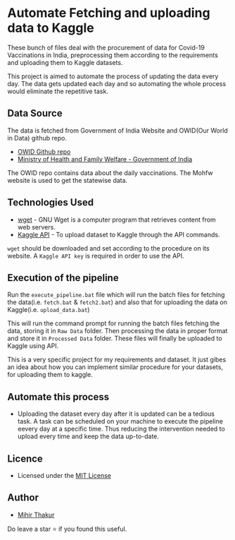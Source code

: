 # Automate Fetching and uploading data to Kaggle

These bunch of files deal with the procurement of data for Covid-19 Vaccinations in India, preprocessing them according to the requirements and uploading them to Kaggle datasets.

This project is aimed to automate the process of updating the data every day. The data gets updated each day and so automating the whole process would eliminate the repetitive task.

## Data Source

The data is fetched from Government of India Website and OWID(Our World in Data) github repo.
- [OWID Github repo](https://github.com/owid/covid-19-data)
- [Ministry of Health and Family Welfare - Government of India](https://www.mohfw.gov.in/)

The OWID repo contains data about the daily vaccinations. The Mohfw website is used to get the statewise data.

## Technologies Used

- [wget](https://www.gnu.org/software/wget/) - GNU Wget is a computer program that retrieves content from web servers.
- [Kaggle API](https://www.kaggle.com/docs/api#interacting-with-datasets) - To upload dataset to Kaggle through the API commands.

```wget``` should be downloaded and set according to the procedure on its website. A ```Kaggle API key``` is required in order to use the API.

<!-- ## Setting Virtual Env for Data Processing Files -->
<!-- 
Install virtual environment package:

```pip install virtualenv```

Setting a virtual environment:
- Inside the ML_Pipeline folder

```python3 -m venv env-name```

Activating env:

```env-name\Scripts\activate.bat```

Install the required packages:

```pip install -r requirements.txt``` -->

## Execution of the pipeline

Run the ```execute_pipeline.bat``` file which will run the batch files for fetching the data(i.e. ```fetch.bat``` & ```fetch2.bat```) and also that for uploading the data on Kaggle(i.e. ```upload_data.bat```)

This will run the command prompt for running the batch files fetching the data, storing it in ```Raw Data``` folder. Then processing the data in proper format and store it in ```Processed Data``` folder. These files will finally be uploaded to Kaggle using API.

This is a very specific project for my requirements and dataset. It just gibes an idea about how you can implement similar procedure for your datasets, for uploading them to kaggle.

## Automate this process

- Uploading the dataset every day after it is updated can be a tedious task. A task can be scheduled on your machine to execute the pipeline eevery day at a specific time. Thus reducing the intervention needed to upload every time and keep the data up-to-date.

## Licence 

- Licensed under the [MIT License](LICENSE.md)

## Author 

- [Mihir Thakur](https://mik-27.github.io/)


Do leave a star ⭐ if you found this useful.